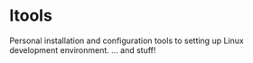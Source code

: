 # ltools

Personal installation and configuration tools to setting up Linux development environment. ... and stuff!
